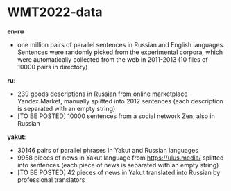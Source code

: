 # WMT2022-data

**en-ru**
- one million pairs of parallel sentences in Russian and English languages. Sentences were randomly picked from the experimental corpora, which were automatically collected from the web in 2011-2013 (10 files of 10000 pairs in directory)

**ru**:
- 239 goods descriptions in Russian from online marketplace Yandex.Market, manually splitted into 2012 sentences (each description is separated with an empty string)
- [TO BE POSTED] 10000 sentences from a social network Zen, also in Russian

**yakut**:
- 30146 pairs of parallel phrases in Yakut and Russian languages
- 9958 pieces of news in Yakut language from https://ulus.media/ splitted into sentences (each piece of news is separated with an empty string)
- [TO BE POSTED] 42 pieces of news in Yakut translated into Russian by professional translators
